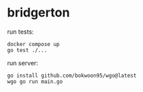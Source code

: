 # bridgerton

run tests:

```
docker compose up
go test ./...
```

run server:

```
go install github.com/bokwoon95/wgo@latest
wgo go run main.go
```
